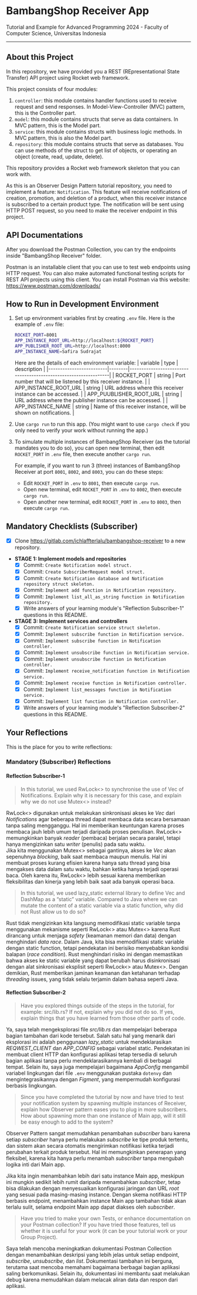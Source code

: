 # BambangShop Receiver App
Tutorial and Example for Advanced Programming 2024 - Faculty of Computer Science, Universitas Indonesia

---

## About this Project
In this repository, we have provided you a REST (REpresentational State Transfer) API project using Rocket web framework.

This project consists of four modules:
1.  `controller`: this module contains handler functions used to receive request and send responses.
    In Model-View-Controller (MVC) pattern, this is the Controller part.
2.  `model`: this module contains structs that serve as data containers.
    In MVC pattern, this is the Model part.
3.  `service`: this module contains structs with business logic methods.
    In MVC pattern, this is also the Model part.
4.  `repository`: this module contains structs that serve as databases.
    You can use methods of the struct to get list of objects, or operating an object (create, read, update, delete).

This repository provides a Rocket web framework skeleton that you can work with.

As this is an Observer Design Pattern tutorial repository, you need to implement a feature: `Notification`.
This feature will receive notifications of creation, promotion, and deletion of a product, when this receiver instance is subscribed to a certain product type.
The notification will be sent using HTTP POST request, so you need to make the receiver endpoint in this project.

## API Documentations

After you download the Postman Collection, you can try the endpoints inside "BambangShop Receiver" folder.

Postman is an installable client that you can use to test web endpoints using HTTP request.
You can also make automated functional testing scripts for REST API projects using this client.
You can install Postman via this website: https://www.postman.com/downloads/

## How to Run in Development Environment
1.  Set up environment variables first by creating `.env` file.
    Here is the example of `.env` file:
    ```bash
    ROCKET_PORT=8001
    APP_INSTANCE_ROOT_URL=http://localhost:${ROCKET_PORT}
    APP_PUBLISHER_ROOT_URL=http://localhost:8000
    APP_INSTANCE_NAME=Safira Sudrajat
    ```
    Here are the details of each environment variable:
    | variable                | type   | description                                                     |
    |-------------------------|--------|-----------------------------------------------------------------|
    | ROCKET_PORT             | string | Port number that will be listened by this receiver instance.    |
    | APP_INSTANCE_ROOT_URL   | string | URL address where this receiver instance can be accessed.       |
    | APP_PUUBLISHER_ROOT_URL | string | URL address where the publisher instance can be accessed.       |
    | APP_INSTANCE_NAME       | string | Name of this receiver instance, will be shown on notifications. |
2.  Use `cargo run` to run this app.
    (You might want to use `cargo check` if you only need to verify your work without running the app.)
3.  To simulate multiple instances of BambangShop Receiver (as the tutorial mandates you to do so),
    you can open new terminal, then edit `ROCKET_PORT` in `.env` file, then execute another `cargo run`.

    For example, if you want to run 3 (three) instances of BambangShop Receiver at port `8001`, `8002`, and `8003`, you can do these steps:
    -   Edit `ROCKET_PORT` in `.env` to `8001`, then execute `cargo run`.
    -   Open new terminal, edit `ROCKET_PORT` in `.env` to `8002`, then execute `cargo run`.
    -   Open another new terminal, edit `ROCKET_PORT` in `.env` to `8003`, then execute `cargo run`.

## Mandatory Checklists (Subscriber)
-   [x] Clone https://gitlab.com/ichlaffterlalu/bambangshop-receiver to a new repository.
-   **STAGE 1: Implement models and repositories**
    -   [x] Commit: `Create Notification model struct.`
    -   [x] Commit: `Create SubscriberRequest model struct.`
    -   [x] Commit: `Create Notification database and Notification repository struct skeleton.`
    -   [x] Commit: `Implement add function in Notification repository.`
    -   [x] Commit: `Implement list_all_as_string function in Notification repository.`
    -   [x] Write answers of your learning module's "Reflection Subscriber-1" questions in this README.
-   **STAGE 3: Implement services and controllers**
    -   [x] Commit: `Create Notification service struct skeleton.`
    -   [x] Commit: `Implement subscribe function in Notification service.`
    -   [x] Commit: `Implement subscribe function in Notification controller.`
    -   [x] Commit: `Implement unsubscribe function in Notification service.`
    -   [x] Commit: `Implement unsubscribe function in Notification controller.`
    -   [x] Commit: `Implement receive_notification function in Notification service.`
    -   [x] Commit: `Implement receive function in Notification controller.`
    -   [x] Commit: `Implement list_messages function in Notification service.`
    -   [x] Commit: `Implement list function in Notification controller.`
    -   [x] Write answers of your learning module's "Reflection Subscriber-2" questions in this README.

## Your Reflections
This is the place for you to write reflections:

### Mandatory (Subscriber) Reflections

#### Reflection Subscriber-1
> In this tutorial, we used RwLock<> to synchronise the use of Vec of Notifications. Explain why it is necessary for this case, and explain why we do not use Mutex<> instead?

RwLock<> digunakan untuk melakukan sinkronisasi akses ke *Vec* dari *Notifications* agar beberapa thread dapat membaca data secara bersamaan tanpa saling mengganggu. Hal ini memberikan keuntungan karena proses membaca jauh lebih umum terjadi daripada proses penulisan. RwLock<> memungkinkan banyak *reader* (pembaca) berjalan secara paralel, tetapi hanya mengizinkan satu *writer* (penulis) pada satu waktu.  
Jika kita menggunakan Mutex<> sebagai gantinya, akses ke *Vec* akan sepenuhnya *blocking*, baik saat membaca maupun menulis. Hal ini membuat proses kurang efisien karena hanya satu thread yang bisa mengakses data dalam satu waktu, bahkan ketika hanya terjadi operasi baca. Oleh karena itu, RwLock<> lebih sesuai karena memberikan fleksibilitas dan kinerja yang lebih baik saat ada banyak operasi baca.

> In this tutorial, we used lazy_static external library to define Vec and DashMap as a “static” variable. Compared to Java where we can mutate the content of a static variable via a static function, why did not Rust allow us to do so?

Rust tidak mengizinkan kita langsung memodifikasi static variable tanpa menggunakan mekanisme seperti RwLock<> atau Mutex<> karena Rust dirancang untuk menjaga *safety* (keamanan memori dan data) dengan menghindari *data race*. Dalam Java, kita bisa memodifikasi static variable dengan static function, tetapi pendekatan ini berisiko menyebabkan kondisi balapan (*race condition*). Rust menghindari risiko ini dengan memastikan bahwa akses ke static variable yang dapat berubah harus disinkronisasi dengan alat sinkronisasi eksplisit seperti RwLock<> atau Mutex<>. Dengan demikian, Rust memberikan jaminan keamanan dan ketahanan terhadap *threading* issues, yang tidak selalu terjamin dalam bahasa seperti Java.

#### Reflection Subscriber-2

> Have you explored things outside of the steps in the tutorial, for example: src/lib.rs? If not, explain why you did not do so. If yes, explain things that you have learned from those other parts of code.

Ya, saya telah mengeksplorasi file *src/lib.rs* dan mempelajari beberapa bagian tambahan dari kode tersebut. Salah satu hal yang menarik dari eksplorasi ini adalah penggunaan *lazy_static* untuk mendeklarasikan *REQWEST_CLIENT* dan *APP_CONFIG* sebagai variabel static. Pendekatan ini membuat client HTTP dan konfigurasi aplikasi tetap tersedia di seluruh bagian aplikasi tanpa perlu mendeklarasikannya kembali di berbagai tempat. Selain itu, saya juga mempelajari bagaimana *AppConfig* mengambil variabel lingkungan dari file `.env` menggunakan pustaka `dotenvy` dan mengintegrasikannya dengan *Figment*, yang mempermudah konfigurasi berbasis lingkungan.

> Since you have completed the tutorial by now and have tried to test your notification system by spawning multiple instances of Receiver, explain how Observer pattern eases you to plug in more subscribers. How about spawning more than one instance of Main app, will it still be easy enough to add to the system?

Observer Pattern sangat memudahkan penambahan *subscriber* baru karena setiap *subscriber* hanya perlu melakukan *subscribe* ke tipe produk tertentu, dan sistem akan secara otomatis mengirimkan notifikasi ketika terjadi perubahan terkait produk tersebut. Hal ini memungkinkan penerapan yang fleksibel, karena kita hanya perlu menambah *subscriber* tanpa mengubah logika inti dari Main app.  

Jika kita ingin menambahkan lebih dari satu instance Main app, meskipun ini mungkin sedikit lebih rumit daripada menambahkan *subscriber*, tetap bisa dilakukan dengan menyesuaikan konfigurasi jaringan dan URL *root* yang sesuai pada masing-masing instance. Dengan skema notifikasi HTTP berbasis endpoint, menambahkan instance Main app tambahan tidak akan terlalu sulit, selama endpoint Main app dapat diakses oleh *subscriber*.


> Have you tried to make your own Tests, or enhance documentation on your Postman collection? If you have tried those features, tell us whether it is useful for your work (it can be your tutorial work or your Group Project).

Saya telah mencoba meningkatkan dokumentasi Postman Collection dengan menambahkan deskripsi yang lebih jelas untuk setiap endpoint, *subscribe*, *unsubscribe*, dan *list*. Dokumentasi tambahan ini berguna, terutama saat mencoba memahami bagaimana berbagai bagian aplikasi saling berkomunikasi. Selain itu, dokumentasi ini membantu saat melakukan debug karena memudahkan dalam melacak aliran data dan respon dari aplikasi.